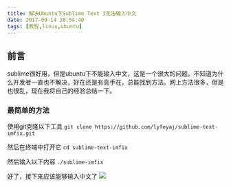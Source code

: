 ```yaml
---
title: 解决Ubuntu下Sublime Text 3无法输入中文
date: 2017-09-14 20:54:40
tags: [教程,linux,ubuntu]
---
```

## 前言
sublime很好用，但是ubuntu下不能输入中文，这是一个很大的问题。不知道为什么开发者一直也不解决，好在还是有高手在，总能找到方法。网上方法很多，但是也很乱，现在我将自己的经验总结一下。

### 最简单的方法
使用git克隆以下工具
`git clone https://github.com/lyfeyaj/sublime-text-imfix.git
`

然后在终端中打开它
`cd sublime-text-imfix`

然后输入以下内容
`./sublime-imfix`

好了，接下来应该能够输入中文了
![](https://github.com/hackskylin/sublime-text-imfix/raw/master/image/fcitx.png)
